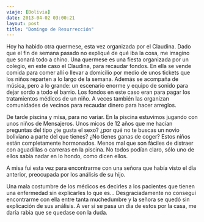 ```yaml
---
viaje: [Bolivia]
date: 2013-04-02 03:00:21
layout: post
title: "Domingo de Resurrección"
---
```

<p>Hoy ha habido otra quermese, esta vez organizada por el Claudina. Dado que el fin de semana pasado no expliqué de qué iba la cosa, me imagino que sonará todo a chino. Una quermese es una fiesta organizada por un colegio, en este caso el Claudina, para recaudar fondos. En ella se vende comida para comer allí o llevar a domicilio por medio de unos tickets que los niños reparten a lo largo de la semana. Además se acompaña de música, pero a lo grande: un escenario enorme y equipo de sonido para dejar sordo a todo el barrio. Los fondos en este caso eran para pagar los tratamientos médicos de un niño. A veces también las organizan comunidades de vecinos para recaudar dinero para hacer arreglos.</p>
<p>De tarde piscina y misa, para no variar. En la piscina estuvimos jugando con unos niños de Mensajeros. Unos micos de 12 años que me hacían preguntas del tipo ¿te gusta el sexo? ¿por qué no te buscas un novio boliviano a parte del que tienes? ¿No tienes ganas de coger? Estos niños están completamente hormonados. Menos mal que son fáciles de distraer con aguadillas o carreras en la piscina. No todos podían claro, sólo uno de ellos sabía nadar en lo hondo, como dicen ellos.</p>
<p>A misa fui esta vez para encontrarme con una señora que había visto el día anterior, preocupada por los análisis de su hijo.</p>
<p>Una mala costumbre de los médicos es decirles a los pacientes que tienen una enfermedad sin explicarles lo que es... Desgraciadamente no conseguí encontrarme con ella entre tanta muchedumbre y la señora se quedó sin explicación de sus análisis. A ver si se pasa un día de estos por la casa, me daría rabia que se quedase con la duda.</p>
<p><img src="#1643" alt="" data-key="1643"></p>